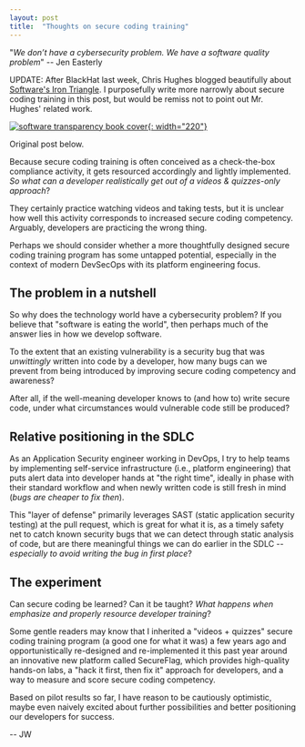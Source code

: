 ```yaml
---
layout: post
title:  "Thoughts on secure coding training"
---
```

"_We don’t have a cybersecurity problem. We have a software quality problem_" -- Jen Easterly

UPDATE: After BlackHat last week, Chris Hughes blogged beautifully about [Software's Iron Triangle](https://www.resilientcyber.io/p/softwares-iron-triangle-cheap-fast). I purposefully write more narrowly about secure coding training in this post, but would be remiss not to point out Mr. Hughes' related work.

[![software transparency book cover](https://www.wiley.com/storefront-pdp-assets/_next/image?url=https%3A%2F%2Fmedia.wiley.com%2Fproduct_data%2FcoverImage300%2F83%2F13941584%2F1394158483.jpg&w=640&q=75){: width="220"}](https://www.wiley.com/en-us/Software+Transparency%3A+Supply+Chain+Security+in+an+Era+of+a+Software-Driven+Society-p-9781394158485)

Original post below.

Because secure coding training is often conceived as a check-the-box compliance activity, it gets resourced accordingly and lightly implemented. _So what can a developer realistically get out of a videos & quizzes-only approach_? 

They certainly practice watching videos and taking tests, but it is unclear how well this activity corresponds to increased secure coding competency. Arguably, developers are practicing the wrong thing.

Perhaps we should consider whether a more thoughtfully designed secure coding training program has some untapped potential, especially in the context of modern DevSecOps with its platform engineering focus.

## The problem in a nutshell
So why does the technology world have a cybersecurity problem? If you believe that "software is eating the world", then perhaps much of the answer lies in how we develop software.

To the extent that an existing vulnerability is a security bug that was _unwittingly_ written into code by a developer, how many bugs can we prevent from being introduced by improving secure coding competency and awareness?

After all, if the well-meaning developer knows to (and how to) write secure code, under what circumstances would vulnerable code still be produced?

## Relative positioning in the SDLC
As an Application Security engineer working in DevOps, I try to help teams by implementing self-service infrastructure (i.e., platform engineering) that puts alert data into developer hands at "the right time", ideally in phase with their standard workflow and when newly written code is still fresh in mind (_bugs are cheaper to fix then_).

This "layer of defense" primarily leverages SAST (static application security testing) at the pull request, which is great for what it is, as a timely safety net to catch known security bugs that we can detect through static analysis of code, but are there meaningful things we can do earlier in the SDLC -- _especially to avoid writing the bug in first place_?

## The experiment
Can secure coding be learned? Can it be taught? _What happens when emphasize and properly resource developer training_?

Some gentle readers may know that I inherited a "videos + quizzes" secure coding training program (a good one for what it was) a few years ago and opportunistically re-designed and re-implemented it this past year around an innovative new platform called SecureFlag, which provides high-quality hands-on labs, a "hack it first, then fix it" approach for developers, and a way to measure and score secure coding competency.

Based on pilot results so far, I have reason to be cautiously optimistic, maybe even naively excited about further possibilities and better positioning our developers for success.

-- JW
